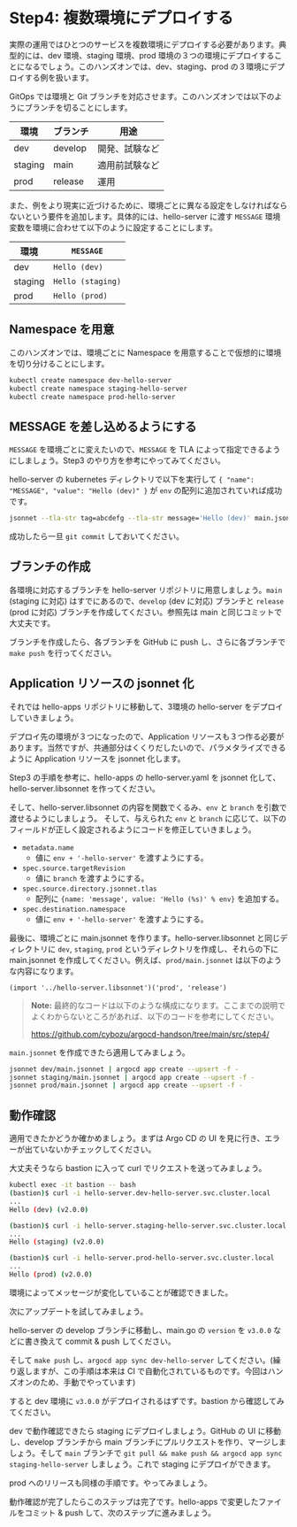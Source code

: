 # Step4: 複数環境にデプロイする

実際の運用ではひとつのサービスを複数環境にデプロイする必要があります。典型的には、dev 環境、staging 環境、prod 環境の３つの環境にデプロイすることになるでしょう。このハンズオンでは、dev、staging、prod の３環境にデプロイする例を扱います。

GitOps では環境と Git ブランチを対応させます。このハンズオンでは以下のようにブランチを切ることにします。


| 環境 | ブランチ | 用途
| ---- | -------- | ----
| dev | develop | 開発、試験など
| staging | main | 適用前試験など
| prod | release | 運用

また、例をより現実に近づけるために、環境ごとに異なる設定をしなければならないという要件を追加します。具体的には、hello-server に渡す `MESSAGE` 環境変数を環境に合わせて以下のように設定することにします。

| 環境 | `MESSAGE`
| ---- | -----------
| dev | `Hello (dev)`
| staging | `Hello (staging)`
| prod | `Hello (prod)`

## Namespace を用意

このハンズオンでは、環境ごとに Namespace を用意することで仮想的に環境を切り分けることにします。

```bash
kubectl create namespace dev-hello-server
kubectl create namespace staging-hello-server
kubectl create namespace prod-hello-server
```

## MESSAGE を差し込めるようにする

`MESSAGE` を環境ごとに変えたいので、`MESSAGE` を TLA によって指定できるようにしましょう。Step3 のやり方を参考にやってみてください。

hello-server の kubernetes ディレクトリで以下を実行して `{ "name": "MESSAGE", "value": "Hello (dev)" }` が `env` の配列に追加されていれば成功です。

```bash
jsonnet --tla-str tag=abcdefg --tla-str message='Hello (dev)' main.jsonnet
```

成功したら一旦 `git commit` しておいてください。

## ブランチの作成

各環境に対応するブランチを hello-server リポジトリに用意しましょう。`main` (staging に対応) はすでにあるので、`develop` (dev に対応) ブランチと `release` (prod に対応) ブランチを作成してください。参照先は main と同じコミットで大丈夫です。

ブランチを作成したら、各ブランチを GitHub に push し、さらに各ブランチで `make push` を行ってください。

## Application リソースの jsonnet 化

それでは hello-apps リポジトリに移動して、3環境の hello-server をデプロイしていきましょう。

デプロイ先の環境が３つになったので、Application リソースも３つ作る必要があります。当然ですが、共通部分はくくりだしたいので、パラメタライズできるように Application リソースを jsonnet 化します。 

Step3 の手順を参考に、hello-apps の hello-server.yaml を jsonnet 化して、hello-server.libsonnet を作ってください。

そして、hello-server.libsonnet の内容を関数でくるみ、`env` と `branch` を引数で渡せるようにしましょう。
そして、与えられた `env` と `branch` に応じて、以下のフィールドが正しく設定されるようにコードを修正していきましょう。

- `metadata.name`
    - 値に `env + '-hello-server'` を渡すようにする。
- `spec.source.targetRevision`
    - 値に `branch` を渡すようにする。
- `spec.source.directory.jsonnet.tlas`
    - 配列に `{name: 'message', value: 'Hello (%s)' % env}` を追加する。
- `spec.destination.namespace`
    - 値に `env + '-hello-server'` を渡すようにする。

最後に、環境ごとに main.jsonnet を作ります。hello-server.libsonnet と同じディレクトリに `dev`, `staging`, `prod` というディレクトリを作成し、それらの下に main.jsonnet を作成してください。例えば、`prod/main.jsonnet` は以下のような内容になります。

```jsonnet
(import '../hello-server.libsonnet')('prod', 'release')
```

> **Note:**
> 最終的なコードは以下のような構成になります。ここまでの説明でよくわからないところがあれば、以下のコードを参考にしてください。
>
> <https://github.com/cybozu/argocd-handson/tree/main/src/step4/>

`main.jsonnet` を作成できたら適用してみましょう。

```bash
jsonnet dev/main.jsonnet | argocd app create --upsert -f -
jsonnet staging/main.jsonnet | argocd app create --upsert -f -
jsonnet prod/main.jsonnet | argocd app create --upsert -f -
```

## 動作確認

適用できたかどうか確かめましょう。まずは Argo CD の UI を見に行き、エラーが出ていないかチェックしてください。

大丈夫そうなら bastion に入って curl でリクエストを送ってみましょう。

```bash
kubectl exec -it bastion -- bash
(bastion)$ curl -i hello-server.dev-hello-server.svc.cluster.local
...
Hello (dev) (v2.0.0)

(bastion)$ curl -i hello-server.staging-hello-server.svc.cluster.local
...
Hello (staging) (v2.0.0)

(bastion)$ curl -i hello-server.prod-hello-server.svc.cluster.local
...
Hello (prod) (v2.0.0)
```

環境によってメッセージが変化していることが確認できました。

次にアップデートを試してみましょう。

hello-server の develop ブランチに移動し、main.go の `version` を `v3.0.0` などに書き換えて commit & push してください。

そして `make push` し、`argocd app sync dev-hello-server` してください。(繰り返しますが、この手順は本来は CI で自動化されているものです。今回はハンズオンのため、手動でやっています)

すると dev 環境に `v3.0.0` がデプロイされるはずです。bastion から確認してみてください。

dev で動作確認できたら staging にデプロイしましょう。GitHub の UI に移動し、develop ブランチから main ブランチにプルリクエストを作り、マージしましょう。そして `main` ブランチで `git pull && make push && argocd app sync staging-hello-server` しましょう。これで staging にデプロイができます。

prod へのリリースも同様の手順です。やってみましょう。

動作確認が完了したらこのステップは完了です。hello-apps で変更したファイルをコミット & push して、次のステップに進みましょう。

